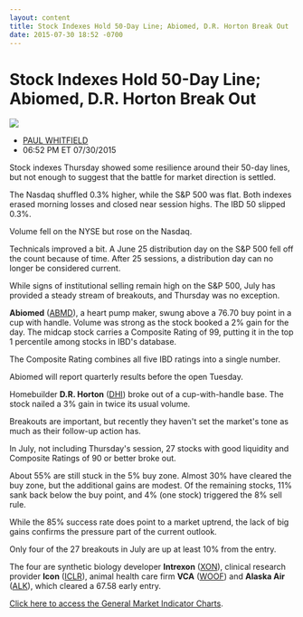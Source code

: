 ```yaml
---
layout: content
title: Stock Indexes Hold 50-Day Line; Abiomed, D.R. Horton Break Out
date: 2015-07-30 18:52 -0700
---
```



Stock Indexes Hold 50-Day Line; Abiomed, D.R. Horton Break Out
===============================================================


![](https://www.investors.com/wp-content/uploads/ibd-migrated-images/MPv_150731_635738668267399134.png)

* [PAUL WHITFIELD](https://www.investors.com/author/whitfieldp/ "Posts by PAUL WHITFIELD")
* 06:52 PM ET 07/30/2015





Stock indexes Thursday showed some resilience around their 50-day lines, but not enough to suggest that the battle for market direction is settled.


The Nasdaq shuffled 0.3% higher, while the S&P 500 was flat. Both indexes erased morning losses and closed near session highs. The IBD 50 slipped 0.3%.


Volume fell on the NYSE but rose on the Nasdaq.


Technicals improved a bit. A June 25 distribution day on the S&P 500 fell off the count because of time. After 25 sessions, a distribution day can no longer be considered current.


While signs of institutional selling remain high on the S&P 500, July has provided a steady stream of breakouts, and Thursday was no exception.


**Abiomed** ([ABMD](https://research.investors.com/quote.aspx?symbol=ABMD)), a heart pump maker, swung above a 76.70 buy point in a cup with handle. Volume was strong as the stock booked a 2% gain for the day. The midcap stock carries a Composite Rating of 99, putting it in the top 1 percentile among stocks in IBD's database.


The Composite Rating combines all five IBD ratings into a single number.


Abiomed will report quarterly results before the open Tuesday.


Homebuilder **D.R. Horton** ([DHI](https://research.investors.com/quote.aspx?symbol=DHI)) broke out of a cup-with-handle base. The stock nailed a 3% gain in twice its usual volume.


Breakouts are important, but recently they haven't set the market's tone as much as their follow-up action has.


In July, not including Thursday's session, 27 stocks with good liquidity and Composite Ratings of 90 or better broke out.


About 55% are still stuck in the 5% buy zone. Almost 30% have cleared the buy zone, but the additional gains are modest. Of the remaining stocks, 11% sank back below the buy point, and 4% (one stock) triggered the 8% sell rule.


While the 85% success rate does point to a market uptrend, the lack of big gains confirms the pressure part of the current outlook.


Only four of the 27 breakouts in July are up at least 10% from the entry.


The four are synthetic biology developer **Intrexon** ([XON](https://research.investors.com/quote.aspx?symbol=XON)), clinical research provider **Icon** ([ICLR](https://research.investors.com/quote.aspx?symbol=ICLR)), animal health care firm **VCA** ([WOOF](https://research.investors.com/quote.aspx?symbol=WOOF)) and **Alaska Air** ([ALK](https://research.investors.com/quote.aspx?symbol=ALK)), which cleared a 67.58 early entry.


[Click here to access the General Market Indicator Charts](https://www.investors.com/pdf/GMI_073115.pdf).




